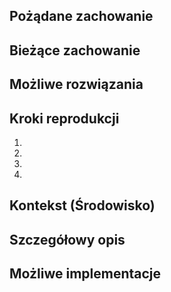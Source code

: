 <!--- Provide a general summary of the issue in the Title above -->

## Pożądane zachowanie
<!--- Tell us what should happen -->

## Bieżące zachowanie
<!--- Tell us what happens instead of the expected behavior -->

## Możliwe rozwiązania
<!--- Not obligatory, but suggest a fix/reason for the bug, -->

## Kroki reprodukcji
<!--- Provide a link to a live example, or an unambiguous set of steps to -->
<!--- reproduce this bug. Include code to reproduce, if relevant -->
1.
2.
3.
4.

## Kontekst (Środowisko)
<!--- How has this issue affected you? What are you trying to accomplish? -->
<!--- Providing context helps us come up with a solution that is most useful in the real world -->

<!--- Provide a general summary of the issue in the Title above -->

## Szczegółowy opis
<!--- Provide a detailed description of the change or addition you are proposing -->

## Możliwe implementacje
<!--- Not obligatory, but suggest an idea for implementing addition or change -->
